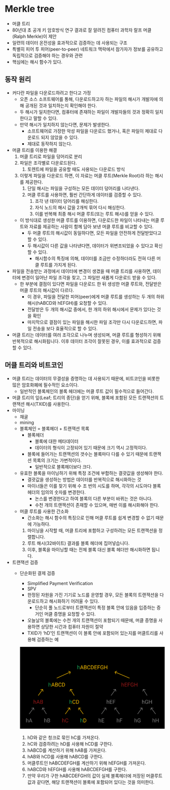 # Merkle tree

* 머클 트리
* 80년대 초 공개 키 암호방식 연구 결과로 잘 알려진 컴퓨터 과학자 랄프 머클(Ralph Merkle)이 제안
* 일련의 데이터 온전성을 효과적으로 검증하는 데 사용되는 구조
* 특별히 피어 투 피어(peer-to-peer) 네트워크 맥락에서 참가자가 정보를 공유하고 독립적으로 검증해야 하는 경우와 관련
* 핵심에는 해시 함수가 있다.
  
## 동작 원리

* 커다란 파일을 다운로드하려고 한다고 가정
  * 오픈 소스 소프트웨어를 통해, 다운로드하고자 하는 파일의 해시가 개발자에 의해 공개된 것과 일치하는지 확인해야 한다.
  * 두 해시가 일치한다면, 컴퓨터에 존재하는 파일이 개발자들의 것과 정확히 일치한다고 말할 수 있다.
  * 만약 해시가 일치하지 않는다면, 문제가 발생한다.
    * 소프트웨어로 가장한 악성 파일을 다운로드 했거나, 혹은 파일이 제대로 다운로드 되지 않았을 수 있다. 
    * 제대로 동작하지 않는다.
* 머클 트리를 이용한 해결
  1. 머클 트리로 파일을 덩어리로 분리
  2. 파일은 조각별로 다운로드된다.
     1. 토렌트에 파일을 공유할 때도 사용되는 다운로드 방식
  3. 이렇게 파일을 다운로드 하면, 이 자료는 머클 루트(Merkle Root)라 하는 해시를 제공한다.
     1. 단일 해시는 파일을 구성하는 모든 데이터 덩어리를 나타낸다.
     2. 머클 루트를 사용하면, 훨씬 간단하게 데이터를 검증할 수 있다.
        1. 조각 낸 데이터 덩어리를 해싱한다.
        2. 자식 노드의 해시 값을 2개씩 묶어 다시 해싱한다.
        3. 이를 반복해 최종 해시 머클 루트(또는 루트 해시)를 얻을 수 있다.
  * 이 방식대로 생성한 머클 루트를 이용하면, 다운로드한 파일이 나타내는 머클 루트와 자료를 제공하는 사람이 함께 담아 보낸 머클 루트를 비교할 수 있다. 
    * 두 머클 루트의 해시값이 동일하다면, 모든 파일을 안전하게 전달받았다고 할 수 있다.
    * 두 해시값이 다른 값을 나타낸다면, 데이터가 위변조되었을 수 있다고 확신할 수 있다.
      * 해시함수의 특징에 의해, 데이터를 조금만 수정하더라도 전혀 다른 머클 루트를 가지게 된다.
* 파일을 전송받는 과정에서 데이터에 변경이 생겼을 때 머클 트리를 사용하면, 데이터에 변경이 일어난 파일 조각을 찾고, 그 파일만 새롭게 다운로드 받을 수 있다. 
  * 한 부분에 결점이 있다면 파일을 다운로드 한 뒤 생성한 머클 루트와, 전달받은 머클 루트의 해시값이 다르다.
    * 이 경우, 파일을 전달한 피어(peer)에게 머클 루트를 생성하는 두 개의 하위 해시(hABCD와 hEFGH)를 요청할 수 있다.
    * 전달받은 두 개의 해시값 중에서, 한 개의 하위 해시에서 문제가 있다는 것을 확인
    * 마지막으로 결점이 있는 파일을 해시한 파일 조각만 다시 다운로드하면, 파일 전송을 보다 효율적으로 할 수 있다.
* 머클 트리는 데이터를 여러 조각으로 나누며 생성되며, 머클 루트를 형성하기 위해 반복적으로 해시화됩니다. 이후 데이터 조각이 잘못된 경우, 이를 효과적으로 검증할 수 있다.

## 머클 트리와 비트코인

* 머클 트리는 데이터의 무결성을 증명하는 데 사용되기 때문에, 비트코인을 비롯한 많은 암호화폐에 필수적인 요소이다.
  * 일반적인 블록체인의 블록 헤더에는 머클 루트 값이 필수적으로 들어간다.
* 머클 트리의 잎(Leaf; 트리의 종단)을 얻기 위해, 블록에 포함된 모든 트랜잭션의 트랜잭션 해시(TXID)를 사용한다.
* 마이닝
  * 채굴
  * mining
  * 블록체인 = 블록헤더 + 트랜잭션 목록
    * 블록헤더
      * 블록에 대한 메타데이터
      * 데이터의 형식이 고정되어 있기 때문에 크기 역시 고정적이다.
    * 블록에 들어가는 트랜잭션의 갯수는 블록마다 다를 수 있기 때문에 트랜잭션 목록의 크기는 가변적이다.
      * 일반적으로 블록헤더보다 크다.
  * 유효한 블록을 마이닝하기 위해 특정 조건에 부합하는 결괏값을 생성해야 한다.
    * 결괏값을 생성하는 방법은 데이터를 반복적으로 해시화하는 것
    * 마이너들은 이를 찾기 위해 수 조 번의 시도를 하며, 각각의 시도마다 블록 헤더의 임의의 숫자를 변경한다.
      * 논스를 변경한다고 하여 블록의 다른 부분이 바뀌는 것은 아니다.
      * 수천 개의 트랜잭션이 존재할 수 있으며, 매번 이를 해시화해야 한다.
  * 머클 루트를 사용한 간소화
    * 간소화는 해시 함수의 특징으로 인해 머클 루트를 쉽게 변경할 수 없기 때문에 가능하다.
    1. 마이닝을 시작할 때, 머클 트리에 포함하고 구성하려는 모든 트랜잭션을 정렬합니다.
    2. 루트 해시(32바이트) 결과를 블록 헤더에 집어넣습니다.
    3. 이후, 블록을 마이닝할 때는 전체 블록 대신 블록 헤더만 해시화하면 됩니다.
* 트랜잭션 검증
  * 단순화된 결제 검증
    * Simplified Payment Verification
    * SPV
    * 한정된 자원을 가진 기기로 노드를 운영할 경우, 모든 블록의 트랜잭션을 다운로드하고 해시화하기 어려울 수 있다.
      * 단순히 풀 노드로부터 트랜잭션이 특정 블록 안에 있음을 입증하는 증거인 머클 증명을 요청할 수 있다.
    * 오늘날의 블록에는 수천 개의 트랜잭션이 포함되기 때문에, 머클 증명을 사용하면 상당한 시간과 컴퓨터 자원이 절약
    * TXID가 ‘hD’인 트랜잭션이 이 블록 안에 포함되어 있는지를 머클트리를 사용해 검증하는 예

    ![merkle 트리 동작 예시](merkle-tree-example.png)

    1. hD와 같은 청크로 묶인 hC를 가져온다.
    2. hC와 검증하려는 hD를 사용해 hCD를 구한다.
    3. hABCD를 계산하기 위해 hAB를 가져온다.
    4. hAB와 hCD를 사용해 hABCD를 구한다.
    5. 머클루트인 hABCDEFGH를 계산하기 위해 hEFGH를 가져온다.
    6. hABCD와 hEFGH를 사용해 hABCDEFGH를 구한다.
    7. 만약 우리가 구한 hABCDEFGH의 값이 실제 블록헤더에 저장된 머클루트 값과 같다면, 해당 트랜잭션이 블록에 포함되어 있다는 것을 의미한다.